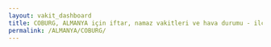 ```yaml
---
layout: vakit_dashboard
title: COBURG, ALMANYA için iftar, namaz vakitleri ve hava durumu - ilçe/eyalet seç
permalink: /ALMANYA/COBURG/
---
```


<script type="text/javascript">
  var GLOBAL_COUNTRY = 'ALMANYA';
  var GLOBAL_CITY = 'COBURG';
  var GLOBAL_STATE = '';
  var lat = 72;
  var lon = 21;
</script>
